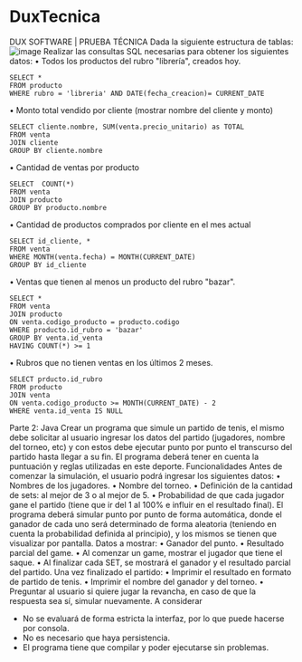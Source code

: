 # DuxTecnica
DUX SOFTWARE | PRUEBA TÉCNICA
Dada la siguiente estructura de tablas:
![image](https://user-images.githubusercontent.com/84359926/217639642-cce8cc1e-d39a-459b-b541-f289c5165608.png)
Realizar las consultas SQL necesarias para obtener los siguientes datos:
• Todos los productos del rubro "librería", creados hoy.

	SELECT *
	FROM producto
	WHERE rubro = 'libreria' AND DATE(fecha_creacion)= CURRENT_DATE

• Monto total vendido por cliente (mostrar nombre del cliente y monto)

	SELECT cliente.nombre, SUM(venta.precio_unitario) as TOTAL
	FROM venta
	JOIN cliente
	GROUP BY cliente.nombre

• Cantidad de ventas por producto

	SELECT  COUNT(*)
	FROM venta 
	JOIN producto
	GROUP BY producto.nombre

• Cantidad de productos comprados por cliente en el mes actual

	SELECT id_cliente, *
	FROM venta
	WHERE MONTH(venta.fecha) = MONTH(CURRENT_DATE)
	GROUP BY id_cliente

• Ventas que tienen al menos un producto del rubro "bazar".

	SELECT *
	FROM venta
	JOIN producto
	ON venta.codigo_producto = producto.codigo
	WHERE producto.id_rubro = 'bazar'
	GROUP BY venta.id_venta
	HAVING COUNT(*) >= 1

• Rubros que no tienen ventas en los últimos 2 meses.

	SELECT prducto.id_rubro
	FROM producto
	JOIN venta
	ON venta.codigo_producto >= MONTH(CURRENT_DATE) - 2
	WHERE venta.id_venta IS NULL


Parte 2: Java
Crear un programa que simule un partido de tenis, el mismo debe solicitar al usuario ingresar los datos
del partido (jugadores, nombre del torneo, etc) y con estos debe ejecutar punto por punto el transcurso
del partido hasta llegar a su fin.
El programa deberá tener en cuenta la puntuación y reglas utilizadas en este deporte.
Funcionalidades
Antes de comenzar la simulación, el usuario podrá ingresar los siguientes datos:
• Nombres de los jugadores.
• Nombre del torneo.
• Definición de la cantidad de sets: al mejor de 3 o al mejor de 5.
• Probabilidad de que cada jugador gane el partido (tiene que ir del 1 al 100% e influir en el
resultado final).
El programa deberá simular punto por punto de forma automática, donde el ganador de cada uno será
determinado de forma aleatoria (teniendo en cuenta la probabilidad definida al principio), y los mismos
se tienen que visualizar por pantalla. Datos a mostrar:
• Ganador del punto.
• Resultado parcial del game.
• Al comenzar un game, mostrar el jugador que tiene el saque.
• Al finalizar cada SET, se mostrará el ganador y el resultado parcial del partido.
Una vez finalizado el partido:
• Imprimir el resultado en formato de partido de tenis.
• Imprimir el nombre del ganador y del torneo.
• Preguntar al usuario si quiere jugar la revancha, en caso de que la respuesta sea sí, simular
nuevamente.
A considerar
- No se evaluará de forma estricta la interfaz, por lo que puede hacerse por consola.
- No es necesario que haya persistencia.
- El programa tiene que compilar y poder ejecutarse sin problemas.
